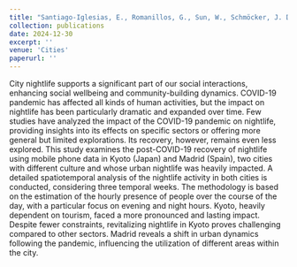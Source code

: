 ```yaml
---
title: "Santiago-Iglesias, E., Romanillos, G., Sun, W., Schmöcker, J. D., Moya-Gómez, B. and García-Palomares, J.C. (2024). Light in the Darkness: Urban Nightlife, Analyzing the Impact and Recovery of COVID-19 using Mobile Phone Data. Cities. "
collection: publications
date: 2024-12-30
excerpt: ''
venue: 'Cities'
paperurl: ''
---
```


City nightlife supports a significant part of our social interactions, enhancing social wellbeing and community-building dynamics. COVID-19 pandemic has affected all kinds of human activities, but the impact on nightlife has been particularly dramatic and expanded over time. Few studies have analyzed the impact of the COVID-19 pandemic on nightlife, providing insights into its effects on specific sectors or offering more general but limited explorations. Its recovery, however, remains even less explored. This study examines the post-COVID-19 recovery of nightlife using mobile phone data in Kyoto (Japan) and Madrid (Spain), two cities with different culture and whose urban nightlife was heavily impacted. A detailed spatiotemporal analysis of the nightlife activity in both cities is conducted, considering three temporal weeks. The methodology is based on the estimation of the hourly presence of people over the course of the day, with a particular focus on evening and night hours. Kyoto, heavily dependent on tourism, faced a more pronounced and lasting impact. Despite fewer constraints, revitalizing nightlife in Kyoto proves challenging compared to other sectors. Madrid reveals a shift in urban dynamics following the pandemic, influencing the utilization of different areas within the city.